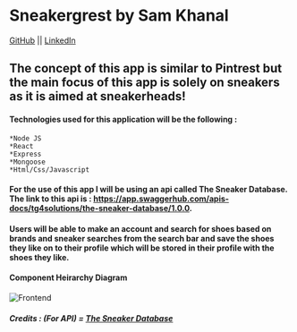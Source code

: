 # Sneakergrest by Sam Khanal

[GitHub](https://github.com/samktenzin) || [LinkedIn](https://www.linkedin.com/in/samktenzin/)

## The concept of this app is similar to Pintrest but the main focus of this app is solely on sneakers as it is aimed at sneakerheads!


#### Technologies used for this application will be the following : 
    *Node JS
    *React
    *Express
    *Mongoose
    *Html/Css/Javascript



#### For the use of this app I will be using an api called The Sneaker Database. The link to this api is : https://app.swaggerhub.com/apis-docs/tg4solutions/the-sneaker-database/1.0.0.



#### Users will be able to make an account and search for shoes based on brands and sneaker searches from the search bar and save the shoes they like on to their profile which will be stored in their profile with the shoes they like.

#### Component Heirarchy Diagram
![Frontend](https://i.imgur.com/tKN6euU.jpg)

##### Credits : (For API) = [The Sneaker Database](https://app.swaggerhub.com/apis-docs/tg4solutions/the-sneaker-database/1.0.0)
